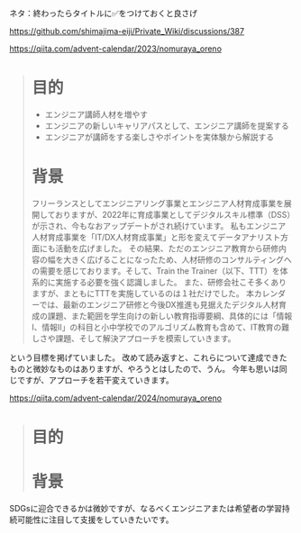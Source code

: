 ネタ：終わったらタイトルに✅をつけておくと良さげ

https://github.com/shimajima-eiji/Private_Wiki/discussions/387

https://qiita.com/advent-calendar/2023/nomuraya_oreno

> # 目的
> - エンジニア講師人材を増やす
> - エンジニアの新しいキャリアパスとして、エンジニア講師を提案する
> - エンジニアが講師をする楽しさやポイントを実体験から解説する
> # 背景
> フリーランスとしてエンジニアリング事業とエンジニア人材育成事業を展開しておりますが、2022年に育成事業としてデジタルスキル標準（DSS）が示され、今もなおアップデートがされ続けています。
> 私もエンジニア人材育成事業を「IT/DX人材育成事業」と形を変えてデータアナリスト方面にも活動を広げました。
> その結果、ただのエンジニア教育から研修内容の幅を大きく広げることになったため、人材研修のコンサルティングへの需要を感じております。そして、Train the Trainer（以下、TTT）を体系的に実施する必要を強く認識しました。
> また、研修会社こそ多くありますが、まともにTTTを実施しているのは１社だけでした。
> 本カレンダーでは、最新のエンジニア研修と今後DX推進も見据えたデジタル人材育成の課題、また範囲を学生向けの新しい教育指導要綱、具体的には「情報Ⅰ、情報Ⅱ」の科目と小中学校でのアルゴリズム教育も含めて、IT教育の難しさや課題、そして解決アプローチを模索していきます。

という目標を掲げていました。
改めて読み返すと、これらについて達成できたものと微妙なものはありますが、やろうとはしたので、うん。
今年も思いは同じですが、アプローチを若干変えていきます。

https://qiita.com/advent-calendar/2024/nomuraya_oreno

> # 目的
>
> # 背景
>

SDGsに迎合できるかは微妙ですが、なるべくエンジニアまたは希望者の学習持続可能性に注目して支援をしていきたいです。
